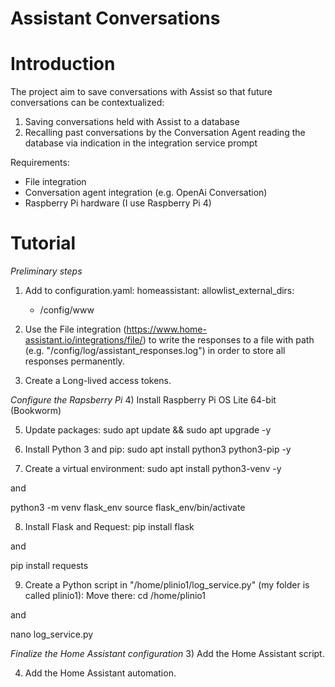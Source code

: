 # Assistant Conversations


# Introduction
The project aim to save conversations with Assist so that future conversations can be contextualized:
1.	Saving conversations held with Assist to a database
2.	Recalling past conversations by the Conversation Agent reading the database via indication in the integration service prompt

Requirements:
- File integration
- Conversation agent integration (e.g. OpenAi Conversation)
- Raspberry Pi hardware (I use Raspberry Pi 4)


# Tutorial
*Preliminary steps*
1) Add to configuration.yaml:
  homeassistant:
    allowlist_external_dirs:
      - /config/www

2) Use the File integration (https://www.home-assistant.io/integrations/file/) to write the responses to a file with path (e.g. "/config/log/assistant_responses.log") in order to store all responses permanently.

3) Create a Long-lived access tokens.

*Configure the Rapsberry Pi*
4) Install Raspberry Pi OS Lite 64-bit (Bookworm)

5) Update packages:
sudo apt update && sudo apt upgrade -y

6) Install Python 3 and pip:
sudo apt install python3 python3-pip -y

7) Create a virtual environment:
sudo apt install python3-venv -y

and

python3 -m venv flask_env
source flask_env/bin/activate

8) Install Flask and Request:
pip install flask

and

pip install requests

9) Create a Python script in "/home/plinio1/log_service.py" (my folder is called plinio1):
Move there:
cd /home/plinio1

and

nano log_service.py



*Finalize the Home Assistant configuration*
3) Add the Home Assistant script.

4) Add the Home Assistant automation.
